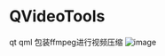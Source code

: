 # QVideoTools
qt qml 包装ffmpeg进行视频压缩
![image](https://user-images.githubusercontent.com/16938370/228207188-fdcfa94e-0727-44be-9d65-a60363062d0f.png)
